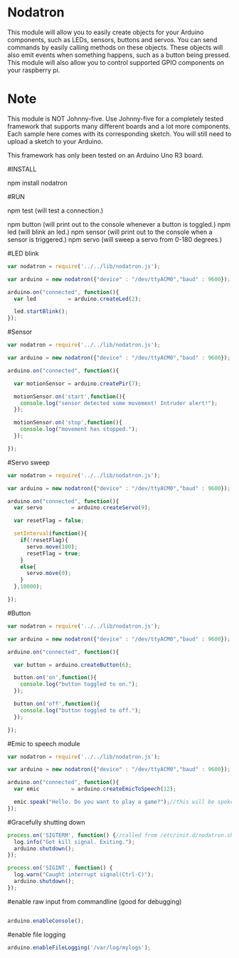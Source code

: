 # Nodatron

This module will allow you to easily create objects for your
Arduino components, such as LEDs, sensors, buttons and servos.  You can send commands
by easily calling methods on these objects.  These objects will also emit events when
something happens, such as a button being pressed.  
This module will also allow you to control supported GPIO components on your raspberry pi.

# Note

This module is NOT Johnny-five.  Use Johnny-five for a completely tested framework that supports
many different boards and a lot more components. Each sample here comes with its corresponding sketch.
You will still need to upload a sketch to your Arduino.

This framework has only been tested on an Arduino Uno R3 board.

#INSTALL

npm install nodatron

#RUN

npm test (will test a connection.)

npm button (will print out to the console whenever a button is toggled.)
npm led (will blink an led.)
npm sensor (will print out to the console when a sensor is triggered.)
npm servo (will sweep a servo from 0-180 degrees.)


#LED blink
```javascript
var nodatron = require('../../lib/nodatron.js');

var arduino = new nodatron({"device" : "/dev/ttyACM0","baud" : 9600});

arduino.on("connected", function(){
  var led          = arduino.createLed(2);

  led.startBlink();
});
```

#Sensor
```javascript
var nodatron = require('../../lib/nodatron.js');

var arduino = new nodatron({"device" : "/dev/ttyACM0","baud" : 9600});

arduino.on("connected", function(){

  var motionSensor = arduino.createPir(7);

  motionSensor.on('start',function(){
    console.log("sensor detected some movement! Intruder alert!");
  });

  motionSensor.on('stop',function(){
    console.log("movement has stopped.");
  });

});
```

#Servo sweep
```javascript
var nodatron = require('../../lib/nodatron.js');

var arduino = new nodatron({"device" : "/dev/ttyACM0","baud" : 9600});

arduino.on("connected", function(){
  var servo         = arduino.createServo(9);

  var resetFlag = false;

  setInterval(function(){
    if(!resetFlag){
      servo.move(180);
      resetFlag = true;
    }
    else{
      servo.move(0);
    }
  },10000);

});
```

#Button
```javascript
var nodatron = require('../../lib/nodatron.js');

var arduino = new nodatron({"device" : "/dev/ttyACM0","baud" : 9600});

arduino.on("connected", function(){

  var button = arduino.createButton(6);

  button.on('on',function(){
    console.log("button toggled to on.");
  });

  button.on('off',function(){
    console.log("button toggled to off.");
  });

});
```

#Emic to speech module
```javascript
var nodatron = require('../../lib/nodatron.js');

var arduino = new nodatron({"device" : "/dev/ttyACM0","baud" : 9600});

arduino.on("connected", function(){
  var emic          = arduino.createEmicToSpeech(12);

  emic.speak("Hello. Do you want to play a game?");//this will be spoken.
});
```

#Gracefully shutting down
```javascript
process.on('SIGTERM', function() {//called from /etc/init.d/nodatron.sh from kill pid
  log.info("Got kill signal. Exiting.");
  arduino.shutdown();
});

process.on('SIGINT', function() {
  log.warn("Caught interrupt signal(Ctrl-C)");
  arduino.shutdown();
});
```

#enable raw input from commandline (good for debugging)
```javascript

arduino.enableConsole();

```

#enable file logging
```javascript
arduino.enableFileLogging('/var/log/mylogs');
```
